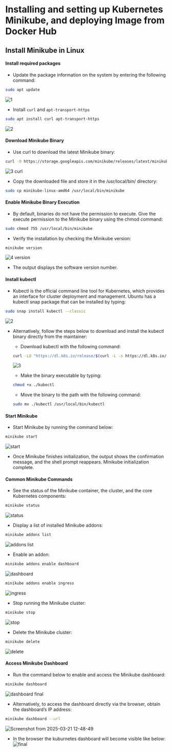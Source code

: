 # Installing and setting up Kubernetes Minikube, and deploying Image from Docker Hub

## Install Minikube in Linux

#### Install required packages

- Update the package information on the system by entering the following command:
```bash
sudo apt update
```
![1](https://github.com/user-attachments/assets/cd2810c4-b710-44b8-be4a-2a75f8efe6e9)

- Install `curl` and `apt-transport-https`
```bash
sudo apt install curl apt-transport-https
```
![2](https://github.com/user-attachments/assets/00f8e2c2-1e0c-4450-9bba-28a2b0bd96ee)


#### Download Minikube Binary

- Use curl to download the latest Minikube binary:
```bash
curl -O https://storage.googleapis.com/minikube/releases/latest/minikube-linux-amd64
```
![3 curl](https://github.com/user-attachments/assets/d8e898e3-7193-4b42-9bd3-ed224ce929c9)

- Copy the downloaded file and store it in the /usr/local/bin/ directory:
```bash
sudo cp minikube-linux-amd64 /usr/local/bin/minikube
```

#### Enable Minikube Binary Execution

- By default, binaries do not have the permission to execute. Give the execute permission to the Minikube binary using the chmod command:
```bash
sudo chmod 755 /usr/local/bin/minikube
```
- Verify the installation by checking the Minikube version:
```bash
minikube version
```
![4 version](https://github.com/user-attachments/assets/99b4b77f-234f-4723-a0a2-518aa9886b99)

- The output displays the software version number.

#### Install kubectl

- Kubectl is the official command line tool for Kubernetes, which provides an interface for cluster deployment and management. Ubuntu has a kubectl snap package that can be installed by typing:
```bash
sudo snap install kubectl --classic
```
![2](https://github.com/user-attachments/assets/247b6be6-e0f9-4690-9007-c5335d048148)

- Alternatively, follow the steps below to download and install the kubectl binary directly from the maintainer:
  - Download kubectl with the following command:
  ```bash
  curl -LO "https://dl.k8s.io/release/$(curl -L -s https://dl.k8s.io/release/stable.txt)/bin/linux/amd64/kubectl"
  ```
  ![3](https://github.com/user-attachments/assets/3552d279-02a2-4354-b7b1-0909f03dcd2d)

  - Make the binary executable by typing:
  ```bash
  chmod +x ./kubectl
  ```
  - Move the binary to the path with the following command:
  ```bash
  sudo mv ./kubectl /usr/local/bin/kubectl
  ```

#### Start Minikube

- Start Minikube by running the command below:
```bash
minikube start
```
![start](https://github.com/user-attachments/assets/0ec0b437-70f9-452e-8fd4-6e161e507559)

- Once Minikube finishes initialization, the output shows the confirmation message, and the shell prompt reappears.
Minikube initialization complete.

#### Common Minikube Commands

- See the status of the Minikube container, the cluster, and the core Kubernetes components:
```bash
minikube status
```
![status](https://github.com/user-attachments/assets/df7bb9d8-b681-43de-a54c-41950c7f1db0)

- Display a list of installed Minikube addons:
```bash
minikube addons list
```
![addons list](https://github.com/user-attachments/assets/6e80511e-55ee-4e09-aa51-3423a169fe74)

- Enable an addon:
```bash
minikube addons enable dashboard
```
![dashboard](https://github.com/user-attachments/assets/067d1b3f-f2be-4cc3-987a-e9635c6a3f03)

```bash
minikube addons enable ingress
```
![ingress](https://github.com/user-attachments/assets/dfa522a7-847c-48ea-8bee-efbc792445ee)

- Stop running the Minikube cluster:
```bash
minikube stop
```
![stop](https://github.com/user-attachments/assets/fabe7a09-ed5c-4e72-bda1-9395ce7bf712)

- Delete the Minikube cluster:
```bash
minikube delete
```
![delete](https://github.com/user-attachments/assets/031db394-1840-4b55-92a9-55404d0a2485)


#### Access Minikube Dashboard

- Run the command below to enable and access the Minikube dashboard:
```bash
minikube dashboard
```
![dashboard final](https://github.com/user-attachments/assets/54ecc507-46a3-4ce3-a077-eaa778bfc7ff)

- Alternatively, to access the dashboard directly via the browser, obtain the dashboard’s IP address:
```bash
minikube dashboard --url
```
![Screenshot from 2025-03-21 12-48-49](https://github.com/user-attachments/assets/466b9f4f-3da0-4cab-b181-d5817c429b52)

- In the browser the kuburnetes dashboard will become visible like below:
![final](https://github.com/user-attachments/assets/40be204b-1003-4177-8ccf-586dbdbf8265)


